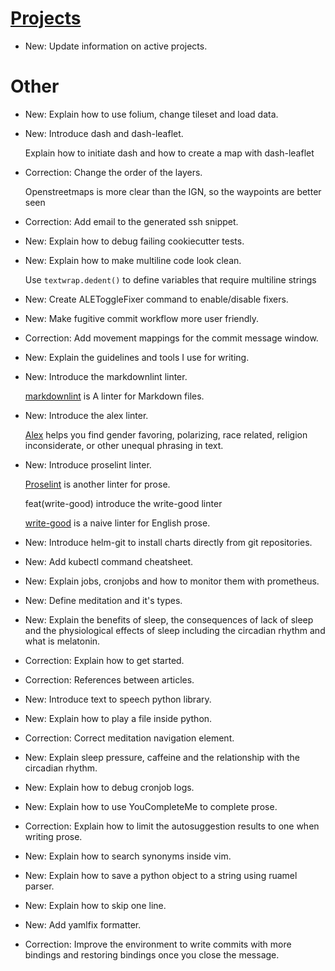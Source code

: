 # [Projects](projects.md)

* New: Update information on active projects.

# Other

* New: Explain how to use folium, change tileset and load data.
* New: Introduce dash and dash-leaflet.

    Explain how to initiate dash and how to create a map with dash-leaflet
    

* Correction: Change the order of the layers.

    Openstreetmaps is more clear than the IGN, so the waypoints are better
    seen
    

* Correction: Add email to the generated ssh snippet.
* New: Explain how to debug failing cookiecutter tests.
* New: Explain how to make multiline code look clean.

    Use `textwrap.dedent()` to define variables that require multiline
    strings
    

* New: Create ALEToggleFixer command to enable/disable fixers.
* New: Make fugitive commit workflow more user friendly.
* Correction: Add movement mappings for the commit message window.
* New: Explain the guidelines and tools I use for writing.
* New: Introduce the markdownlint linter.

    [markdownlint](markdownlint.md) is A linter for Markdown files.

* New: Introduce the alex linter.

    [Alex](alex.md) helps you find gender favoring,
    polarizing, race related, religion inconsiderate, or other unequal phrasing in
    text.

* New: Introduce proselint linter.

    [Proselint](https://github.com/amperser/proselint/) is another linter for prose.
    
    feat(write-good) introduce the write-good linter
    
    [write-good](https://github.com/btford/write-good) is a naive linter for English
    prose.
    

* New: Introduce helm-git to install charts directly from git repositories.
* New: Add kubectl command cheatsheet.
* New: Explain jobs, cronjobs and how to monitor them with prometheus.
* New: Define meditation and it's types.
* New: Explain the benefits of sleep, the consequences of lack of sleep and the physiological effects of sleep including the circadian rhythm and what is melatonin.
* Correction: Explain how to get started.
* Correction: References between articles.
* New: Introduce text to speech python library.
* New: Explain how to play a file inside python.
* Correction: Correct meditation navigation element.
* New: Explain sleep pressure, caffeine and the relationship with the circadian rhythm.
* New: Explain how to debug cronjob logs.
* New: Explain how to use YouCompleteMe to complete prose.
* Correction: Explain how to limit the autosuggestion results to one when writing prose.
* New: Explain how to search synonyms inside vim.
* New: Explain how to save a python object to a string using ruamel parser.
* New: Explain how to skip one line.
* New: Add yamlfix formatter.
* Correction: Improve the environment to write commits with more bindings and restoring bindings once you close the message.